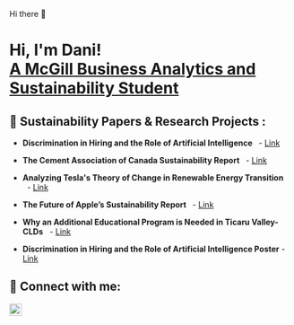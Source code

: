 Hi there 👋

<h1>Hi, I'm Dani!</br> <a href="https://github.com/danigomez365">A McGill Business Analytics and Sustainability Student</a></h1>

<h2> 🌱 Sustainability Papers & Research Projects :</h2>

- <b>Discrimination in Hiring and the Role of Artificial Intelligence </b>
  - [Link](https://drive.google.com/file/d/1ko40ogCnsZk7FeE2Bp41sR51Vlb0JZiZ/view?usp=sharing)

- <b>The Cement Association of Canada Sustainability Report </b>
  - [Link](https://drive.google.com/file/d/1gt7cYYppHs4cTo4IeOgoKbVjtedJ3zGE/view?usp=drive_link)
  
- <b>Analyzing Tesla's Theory of Change in Renewable Energy Transition </b>
  - [Link ](https://drive.google.com/file/d/1mUYXfyN-3t9UlPc70cAeT-CjtpFCKzm8/view?usp=drive_link)
  
- <b>The Future of Apple’s Sustainability Report </b>
  - [Link](https://drive.google.com/file/d/1nn4t20XmZec04GkW5uAnoPHdAHJmZU6U/view?usp=drive_link)
  
- <b>Why an Additional Educational Program is Needed in Ticaru Valley- CLDs</b>
  - [Link](https://drive.google.com/file/d/1hV4_lTvd-C-stopIpVUY3l6SQyYWnnLp/view?usp=drive_link)

- <b>Discrimination in Hiring and the Role of Artificial Intelligence Poster</b>  - [Link](https://drive.google.com/file/d/1t3ynLII1TcFi9VmpcQ87c1A8oW4Ph0j6/view?usp=drive_link)


<h2> 🤳 Connect with me:</h2>


[<img align="left" alt="JoshMadakor | LinkedIn" width="22px" src="https://cdn.jsdelivr.net/npm/simple-icons@v3/icons/linkedin.svg" />][linkedin]

[linkedin]: https://www.linkedin.com/in/danielag0mez/


